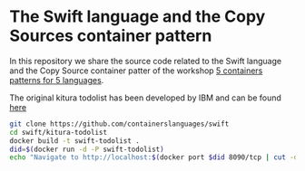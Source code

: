 # The Swift language and the Copy Sources container pattern

In this repository we share the source code related to the Swift language and the Copy Source container patter of the workshop [5 containers patterns for 5 languages](https://l0rd.github.io/talks/containers-and-languages/index_en.html).

The original kitura todolist has been developed by IBM and can be found [here](https://github.com/IBM-Swift/Kitura-TodoList)

```bash
git clone https://github.com/containerslanguages/swift
cd swift/kitura-todolist
docker build -t swift-todolist .
did=$(docker run -d -P swift-todolist)
echo "Navigate to http://localhost:$(docker port $did 8090/tcp | cut -d \: -f 2)
```
